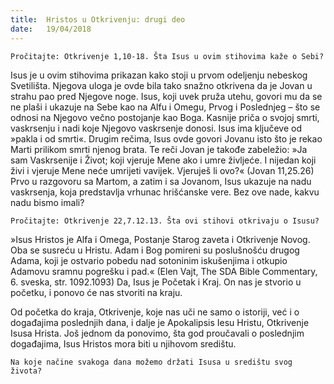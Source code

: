 ```yaml
---
title:  Hristos u Otkrivenju: drugi deo
date:   19/04/2018
---
```


`Pročitajte: Otkrivenje 1,10-18. Šta Isus u ovim stihovima kaže o Sebi?`

Isus je u ovim stihovima prikazan kako stoji u prvom odeljenju nebeskog Svetilišta. Njegova uloga je ovde bila tako snažno otkrivena da je Jovan u strahu pao pred Njegove noge. Isus, koji uvek pruža utehu, govori mu da se ne plaši i ukazuje na Sebe kao na Alfu i Omegu, Prvog i Poslednjeg – što se odnosi na Njegovo večno postojanje kao Boga. Kasnije priča o svojoj smrti, vaskrsenju i nadi koje Njegovo vaskrsenje donosi. Isus ima ključeve od »pakla i od smrti«. Drugim rečima, Isus ovde govori Jovanu isto što je rekao Marti prilikom smrti njenog brata. Te reči Jovan je takođe zabeležio: »Ja sam Vaskrsenije i Život; koji vjeruje Mene ako i umre življeće. I nijedan koji živi i vjeruje Mene neće umrijeti vavijek. Vjeruješ li ovo?« (Jovan 11,25.26)
Prvo u razgovoru sa Martom, a zatim i sa Jovanom, Isus ukazuje na nadu vaskrsenja, koja predstavlja vrhunac hrišćanske vere. Bez ove nade, kakvu nadu bismo imali?

`Pročitajte: Otkrivenje 22,7.12.13. Šta ovi stihovi otkrivaju o Isusu?`

»Isus Hristos je Alfa i Omega, Postanje Starog zaveta i Otkrivenje Novog. Oba se susreću u Hristu. Adam i Bog pomireni su poslušnošću drugog Adama, koji je ostvario pobedu nad sotoninim iskušenjima i otkupio Adamovu sramnu pogrešku i pad.« (Elen Vajt, The SDA Bible Commentary, 6. sveska, str. 1092.1093) Da, Isus je Početak i Kraj. On nas je stvorio u početku, i ponovo će nas stvoriti na kraju.

Od početka do kraja, Otkrivenje, koje nas uči ne samo o istoriji, već i o događajima poslednjih dana, i dalje je Apokalipsis Iesu Hristu, Otkrivenje Isusa Hrista. Još jednom da ponovimo, šta god proučavali o poslednjim događajima, Isus Hristos mora biti u njihovom središtu.

`Na koje načine svakoga dana možemo držati Isusa u središtu svog života?`
